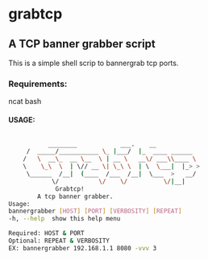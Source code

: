 # grabtcp
## A TCP banner grabber script

This is a simple shell scrip to bannergrab tcp ports.

### Requirements:
ncat
bash

#### USAGE:
```sh

           ________            ___.    __                 
	 /  _____/___________ \_ |___/  |_  ____ ______  
	/   \  __\_  __ \__  \ | __ \   __\/ ___\\____ \ 
	\    \_\  \  | \// __ \| \_\ \  | \  \___|  |_> >
	 \______  /__|  (____  /___  /__|  \___  >   __/ 
	        \/           \/    \/          \/|__|    
		     Grabtcp!
		A tcp banner grabber.
Usage:
bannergrabber [HOST] [PORT] [VERBOSITY] [REPEAT]
-h, --help	show this help menu

Required: HOST & PORT
Optional: REPEAT & VERBOSITY
EX: bannergrabber 192.168.1.1 8080 -vvv 3
```
